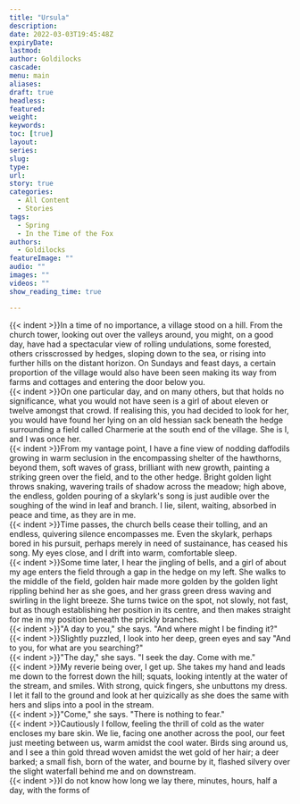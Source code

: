 ```yaml
---
title: "Ursula"
description: 
date: 2022-03-03T19:45:48Z
expiryDate:
lastmod: 
author: Goldilocks
cascade:
menu: main
aliases:
draft: true
headless:
featured:
weight:
keywords:
toc: [true]
layout:
series:
slug:
type:
url:
story: true
categories:
  - All Content
  - Stories
tags:
  - Spring
  - In the Time of the Fox
authors:
  - Goldilocks
featureImage: ""
audio: ""
images: ""
videos: ""
show_reading_time: true

---
```


{{< indent >}}In a time of no importance, a village stood on a hill. From the church tower, looking out over the valleys around, you might, on a good day, have had a spectacular view of rolling undulations, some forested, others crisscrossed by hedges, sloping down to the sea, or rising into further hills on the distant horizon. On Sundays and feast days, a certain proportion of the village would also have been seen making its way from farms and cottages and entering the door below you.  
{{< indent >}}On one particular day, and on many others, but that holds no significance, what you would not have seen is a girl of about eleven or twelve amongst that crowd. If realising this, you had decided to look for her, you would have found her lying on an old hessian sack beneath the hedge surrounding a field called Charmerie at the south end of the village. She is I, and I was once her.  
{{< indent >}}From my vantage point, I have a fine view of nodding daffodils growing in warm seclusion in the encompassing shelter of the hawthorns, beyond them, soft waves of grass, brilliant with new growth, painting a striking green over the field, and to the other hedge. Bright golden light throws snaking, wavering trails of shadow across the meadow; high above, the endless, golden pouring of a skylark's song is just audible over the soughing of the wind in leaf and branch. I lie, silent, waiting, absorbed in peace and time, as they are in me.  
{{< indent >}}Time passes, the church bells cease their tolling, and an endless, quivering silence encompasses me. Even the skylark, perhaps bored in his pursuit, perhaps merely in need of sustainance, has ceased his song. My eyes close, and I drift into warm, comfortable sleep.  
{{< indent >}}Some time later, I hear the jingling of bells, and a girl of about my age enters the field through a gap in the hedge on my left. She walks to the middle of the field, golden hair made more golden by the golden light rippling behind her as she goes, and her grass green dress waving and swirling in the light breeze. She turns twice on the spot, not slowly, not fast, but as though establishing her position in its centre, and then makes straight for me in my position beneath the prickly branches.  
{{< indent >}}"A day to you," she says. "And where might I be finding it?"  
{{< indent >}}Slightly puzzled, I look into her deep, green eyes and say "And to you, for what are you searching?"  
{{< indent >}}"The day," she says. "I seek the day. Come with me."  
{{< indent >}}My reverie being over, I get up. She takes my hand and leads me down to the forrest down the hill; squats, looking intently at the water of the stream, and smiles. With strong, quick fingers, she unbuttons my dress. I let it fall to the ground and look at her quizically as she does the same with hers and slips into a pool in the stream.  
{{< indent >}}"Come," she says. "There is nothing to fear."  
{{< indent >}}Cautiously I follow, feeling the thrill of cold as the water encloses my bare skin. We lie, facing one another across the pool, our feet just meeting between us, warm amidst the cool water. Birds sing around us, and I see a thin gold thread woven amidst the wet gold of her hair; a deer barked; a small fish, born of the water, and bourne by it, flashed silvery over the slight waterfall behind me and on downstream.  
{{< indent >}}I do not know how long we lay there, minutes, hours, half a day, with the forms of 
